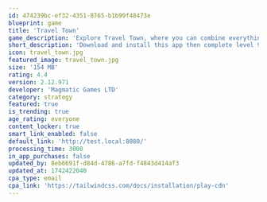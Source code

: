 ```yaml
---
id: 474239bc-ef32-4351-8765-b1b99f48473e
blueprint: game
title: 'Travel Town'
game_description: 'Explore Travel Town, where you can combine everything into better and more useful items while you travel the world! Reveal secrets as you discover yourself and help the friendly people of Travel Town!'
short_description: 'Download and install this app then complete level 9 to unlock this content.'
icon: travel_town.jpg
featured_image: travel_town.jpg
size: '154 MB'
rating: 4.4
version: 2.12.971
developer: 'Magmatic Games LTD'
category: strategy
featured: true
is_trending: true
age_rating: everyone
content_locker: true
smart_link_enabled: false
default_link: 'http://test.local:8080/'
processing_time: 3000
in_app_purchases: false
updated_by: 8eb6691f-d84d-4786-a7fd-f4843d414af3
updated_at: 1742422040
cpa_type: email
cpa_link: 'https://tailwindcss.com/docs/installation/play-cdn'
---
```

